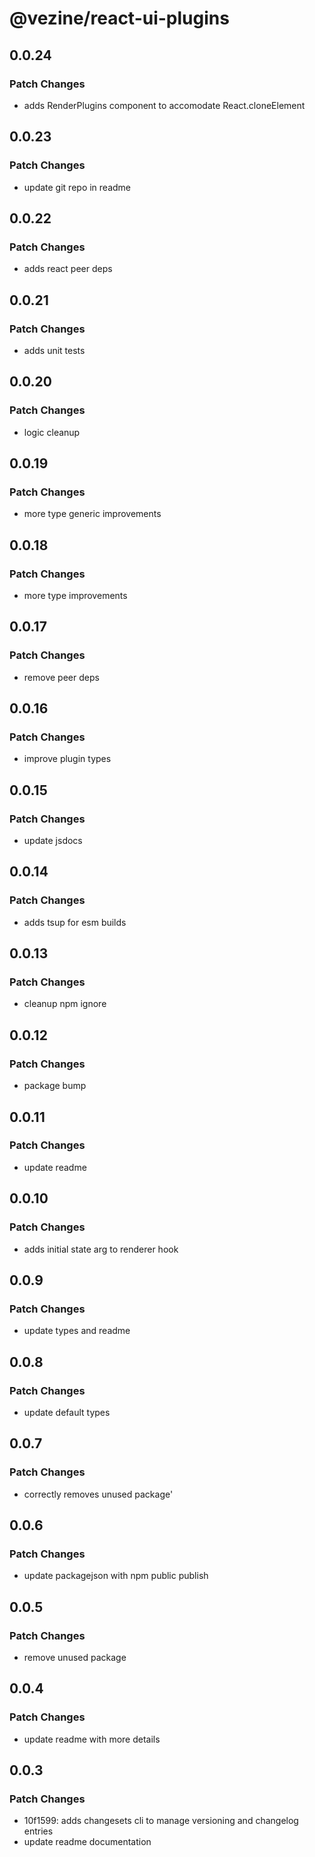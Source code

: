 # @vezine/react-ui-plugins

## 0.0.24

### Patch Changes

- adds RenderPlugins component to accomodate React.cloneElement

## 0.0.23

### Patch Changes

- update git repo in readme

## 0.0.22

### Patch Changes

- adds react peer deps

## 0.0.21

### Patch Changes

- adds unit tests

## 0.0.20

### Patch Changes

- logic cleanup

## 0.0.19

### Patch Changes

- more type generic improvements

## 0.0.18

### Patch Changes

- more type improvements

## 0.0.17

### Patch Changes

- remove peer deps

## 0.0.16

### Patch Changes

- improve plugin types

## 0.0.15

### Patch Changes

- update jsdocs

## 0.0.14

### Patch Changes

- adds tsup for esm builds

## 0.0.13

### Patch Changes

- cleanup npm ignore

## 0.0.12

### Patch Changes

- package bump

## 0.0.11

### Patch Changes

- update readme

## 0.0.10

### Patch Changes

- adds initial state arg to renderer hook

## 0.0.9

### Patch Changes

- update types and readme

## 0.0.8

### Patch Changes

- update default types

## 0.0.7

### Patch Changes

- correctly removes unused package'

## 0.0.6

### Patch Changes

- update packagejson with npm public publish

## 0.0.5

### Patch Changes

- remove unused package

## 0.0.4

### Patch Changes

- update readme with more details

## 0.0.3

### Patch Changes

- 10f1599: adds changesets cli to manage versioning and changelog entries
- update readme documentation
